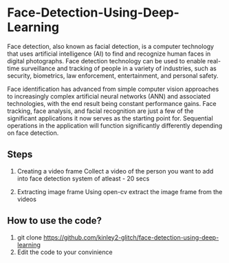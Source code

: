 # Face-Detection-Using-Deep-Learning

Face detection, also known as facial detection, is a computer technology that uses artificial intelligence (AI) to find and recognize human faces in digital photographs. Face detection technology can be used to enable real-time surveillance and tracking of people in a variety of industries, such as security, biometrics, law enforcement, entertainment, and personal safety.

Face identification has advanced from simple computer vision approaches to increasingly complex artificial neural networks (ANN) and associated technologies, with the end result being constant performance gains. Face tracking, face analysis, and facial recognition are just a few of the significant applications it now serves as the starting point for. Sequential operations in the application will function significantly differently depending on face detection.

## Steps
1. Creating a video frame
   Collect a video of the person you want to add into face detection system of atleast - 20 secs

2. Extracting image frame 
   Using open-cv extract the image frame from the videos
   
## How to use the code?
1. git clone https://github.com/kinley2-glitch/face-detection-using-deep-learning
2. Edit the code to your convinience


